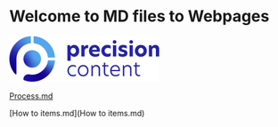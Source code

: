 # Welcome to MD files to Webpages
![](Precision-logo.png)  

[Process.md](Process.md)  

[How to items.md](How to items.md)


